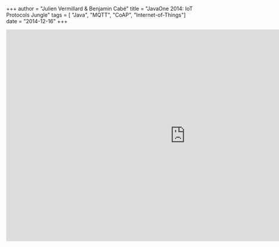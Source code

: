 +++
author = "Julien Vermillard & Benjamin Cabé"
title = "JavaOne 2014: IoT Protocols Jungle"
tags = [ "Java", "MQTT", "CoAP", "Internet-of-Things"]
date = "2014-12-16"
+++

<iframe src="https://docs.google.com/presentation/d/e/2PACX-1vSd1W3QIieNMGE4t5uS_s5zSScg89h13P5XNiKOrCddq91n8UDp5o_RSFE86WO6JIZqnmmoeu1EaG5C/embed?start=false&loop=false&delayms=3000" frameborder="0" width="960" height="569" allowfullscreen="true" mozallowfullscreen="true" webkitallowfullscreen="true"></iframe>